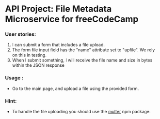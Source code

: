 # 
# API Project: File Metadata Microservice for freeCodeCamp

###    User stories:
1. I can submit a form that includes a file upload.
2. The form file input field  has the "name" attribute set to "upfile". We rely on this in testing.
3. When I submit something, I will receive the file name and size in bytes within the JSON response

### Usage :
* Go to the main page, and upload a file using the provided form.

### Hint:
* To handle the file uploading you should use the [multer](https://www.npmjs.com/package/multer) npm package.

